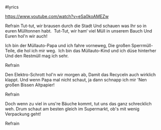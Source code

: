 #lyrics 

https://www.youtube.com/watch?v=eSa0koAMEZw

Refrain
Tut-tut, wir brausen durch die Stadt Und schauen was Ihr so in euren Mülltonnen habt.  Tut-Tut, wir ham‘ viel Müll in unserem Bauch Und Euren hol'n wir auch!

Ich bin der Müllauto-Papa und ich fahre vorneweg, Die großen Sperrmüll-Teile, die hol ich mir weg.  Ich bin das Müllauto-Kind und ich düse hinterher Und den Restmüll mag ich sehr.

Refrain

Den Elektro-Schrott hol'n wir morgen ab, Damit das Recyceln auch wirklich klappt. Und wenn Papa mal nicht schaut, ja dann schnapp ich mir 'Nen großen Bissen Altpapier!

Refrain

Doch wenn zu viel in uns're Bäuche kommt, tut uns das ganz schrecklich weh. Drum schaut am besten gleich im Supermarkt, ob's mit wenig Verpackung geht! 

Refrain